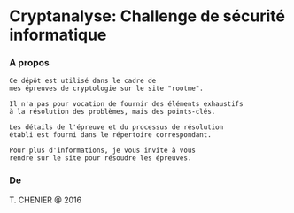 # Cryptanalyse: Challenge de sécurité informatique

### A propos
```
Ce dépôt est utilisé dans le cadre de     
mes épreuves de cryptologie sur le site "rootme".     

Il n'a pas pour vocation de fournir des éléments exhaustifs     
à la résolution des problèmes, mais des points-clés.     

Les détails de l'épreuve et du processus de résolution     
établi est fourni dans le répertoire correspondant.     

Pour plus d'informations, je vous invite à vous     
rendre sur le site pour résoudre les épreuves.
```

### De
T. CHENIER @ 2016



